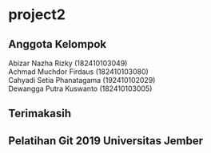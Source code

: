 # project2
## Anggota Kelompok

Abizar Nazha Rizky (182410103049)  
Achmad Muchdor Firdaus (182410103080)  
Cahyadi Setia Phanatagama (192410102029)  
Dewangga Putra Kuswanto (182410103005)    
  
  
  
## Terimakasih
  
  
  
## Pelatihan Git 2019 Universitas Jember  